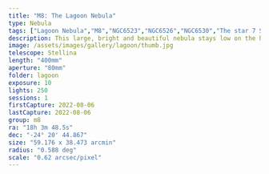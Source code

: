 ```yaml
---
title: "M8: The Lagoon Nebula"
type: Nebula
tags: ["Lagoon Nebula","M8","NGC6523","NGC6526","NGC6530","The star 7 Sgr","The star 9 Sgr"]
description: This large, bright and beautiful nebula stays low on the horizon in the Pacific Northwest, making it a challenging target to observe.
image: /assets/images/gallery/lagoon/thumb.jpg
telescope: Stellina
length: "400mm"
aperture: "80mm"
folder: lagoon
exposure: 10
lights: 250
sessions: 1
firstCapture: 2022-08-06 
lastCapture: 2022-08-06
group: m8
ra: "18h 3m 48.5s"
dec: "-24° 20' 44.867"
size: "59.176 x 38.473 arcmin"
radius: "0.588 deg"
scale: "0.62 arcsec/pixel"
---
```

